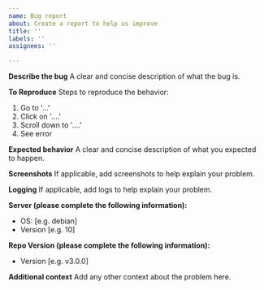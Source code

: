 ```yaml
---
name: Bug report
about: Create a report to help us improve
title: ''
labels: ''
assignees: ''

---
```


**Describe the bug**
A clear and concise description of what the bug is.

**To Reproduce**
Steps to reproduce the behavior:
1. Go to '...'
2. Click on '....'
3. Scroll down to '....'
4. See error

**Expected behavior**
A clear and concise description of what you expected to happen.

**Screenshots**
If applicable, add screenshots to help explain your problem.

**Logging**
If applicable, add logs to help explain your problem.

**Server (please complete the following information):**
 - OS: [e.g. debian]
 - Version [e.g. 10]

**Repo Version (please complete the following information):**
 - Version [e.g. v3.0.0]

**Additional context**
Add any other context about the problem here.
